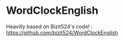 # WordClockEnglish

Heavilly based on Bizit524's code! : https://github.com/bizit524/WordClockEnglish
